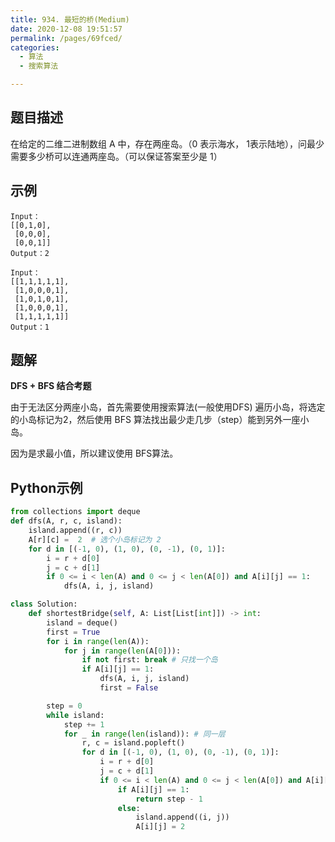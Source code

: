 ```yaml
---
title: 934. 最短的桥(Medium)
date: 2020-12-08 19:51:57
permalink: /pages/69fced/
categories: 
  - 算法
  - 搜索算法

---
```


## 题目描述

在给定的二维二进制数组 A 中，存在两座岛。（0 表示海水， 1表示陆地），问最少需要多少桥可以连通两座岛。（可以保证答案至少是 1）

## 示例

```
Input：
[[0,1,0],
 [0,0,0],
 [0,0,1]]
Output：2

Input：
[[1,1,1,1,1],
 [1,0,0,0,1],
 [1,0,1,0,1],
 [1,0,0,0,1],
 [1,1,1,1,1]]
Output：1
```

## 题解

**DFS + BFS 结合考题**

由于无法区分两座小岛，首先需要使用搜索算法(一般使用DFS) 遍历小岛，将选定的小岛标记为2，然后使用 BFS 算法找出最少走几步（step）能到另外一座小岛。

因为是求最小值，所以建议使用 BFS算法。

## Python示例

```python
from collections import deque 
def dfs(A, r, c, island):
    island.append((r, c))
    A[r][c] =  2  # 选个小岛标记为 2
    for d in [(-1, 0), (1, 0), (0, -1), (0, 1)]:
        i = r + d[0]
        j = c + d[1]
        if 0 <= i < len(A) and 0 <= j < len(A[0]) and A[i][j] == 1:
            dfs(A, i, j, island)

class Solution:
    def shortestBridge(self, A: List[List[int]]) -> int:
        island = deque()
        first = True 
        for i in range(len(A)):
            for j in range(len(A[0])):
                if not first: break # 只找一个岛
                if A[i][j] == 1:
                    dfs(A, i, j, island)   
                    first = False 

        step = 0
        while island:
            step += 1
            for _ in range(len(island)): # 同一层
                r, c = island.popleft()
                for d in [(-1, 0), (1, 0), (0, -1), (0, 1)]:
                    i = r + d[0]
                    j = c + d[1]
                    if 0 <= i < len(A) and 0 <= j < len(A[0]) and A[i][j] != 2:
                        if A[i][j] == 1: 
                            return step - 1
                        else:
                            island.append((i, j))
                            A[i][j] = 2
```

